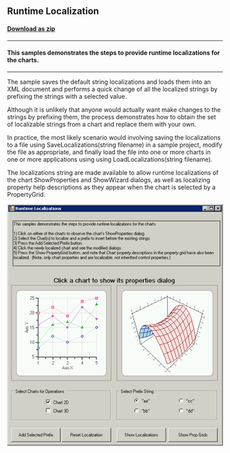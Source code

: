 ## Runtime Localization
#### [Download as zip](https://grapecity.github.io/DownGit/#/home?url=https://github.com/GrapeCity/ComponentOne-WinForms-Samples/tree/master/NetFramework\Charts\CS\RuntimeLocalization)
____
#### This samples demonstrates the steps to provide runtime localizations for the charts.
____
The sample saves the default string localizations and loads them into an XML document and performs a quick change of all the localized strings by prefixing the strings with a selected value.

Although it is unlikely that anyone would actually want make changes to the strings by prefixing them,
the process demonstrates how to obtain the set of localizable strings from a chart and replace them with your own.

In practice, the most likely scenario would involving saving the localizations to a file using SaveLocalizations(string filename) in a sample project, modify the file as appropriate,
and finally load the file into one or more charts in one or more applications using using LoadLocalizations(string filename).

The localizations string are made available to allow runtime localizations of the chart ShowProperties and ShowWizard dialogs,
as well as localizing property help descriptions as they appear when the chart is selected by a PropertyGrid.

![screenshot](screenshot.png)
